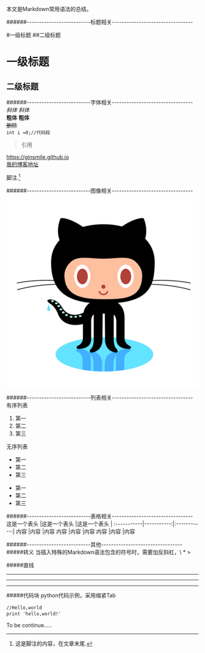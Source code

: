 本文是Markdown常用语法的总结。

######--------------------------标题相关---------------------------------

#一级标题
##二级标题

一级标题
===

二级标题
----


######--------------------------字体相关---------------------------------
*斜体*    _斜体_    
**粗体**    __粗体__    
~~删除~~  
`int i =0;//代码段`  

> 引用

<https://ginsmile.github.io>    
[我的博客地址](https://ginsmile.github.io)

脚注.[^1]

[^1]: 这是脚注的内容，在文章末尾. 
   	
######--------------------------图像相关---------------------------------
![图像](https://raw.githubusercontent.com/GinSmile/Markdown_CN/master/github_logo.png)


######--------------------------列表相关---------------------------------
有序列表

1. 第一
2. 第二
3. 第三

无序列表

* 第一
* 第二
* 第三

- 第一
- 第二
- 第三



######--------------------------表格相关---------------------------------
这是一个表头  |这是一个表头  |这是一个表头   |
:-----------|-----------:|:-----------:|
内容 |内容 |内容 
内容 |内容 |内容
内容 |内容 |内容



######--------------------------其他---------------------------------
#####转义
 当插入特殊的Markdown语法包含的符号时，需要加反斜杠，\\  \*  \>

#####直线

---
***
- - - 

#####代码块
python代码示例，采用缩紧Tab

	//Hello,world
	print 'hello,world!'

To be continue.....